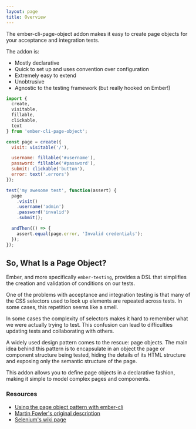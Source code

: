 ```yaml
---
layout: page
title: Overview
---
```


The ember-cli-page-object addon makes it easy to create page objects for your acceptance and integration tests.

The addon is:

- Mostly declarative
- Quick to set up and uses convention over configuration
- Extremely easy to extend
- Unobtrusive
- Agnostic to the testing framework (but really hooked on Ember!)

```javascript
import {
  create,
  visitable,
  fillable,
  clickable,
  text
} from 'ember-cli-page-object';

const page = create({
  visit: visitable('/'),

  username: fillable('#username'),
  password: fillable('#password'),
  submit: clickable('button'),
  error: text('.errors')
});

test('my awesome test', function(assert) {
  page
    .visit()
    .username('admin')
    .password('invalid')
    .submit();

  andThen(() => {
    assert.equal(page.error, 'Invalid credentials');
  });
});
```

## So, What Is a Page Object?

Ember, and more specifically `ember-testing`, provides a DSL that simplifies the creation and validation of conditions on our tests.

One of the problems with acceptance and integration testing is that many of the CSS selectors used to look up elements are repeated across tests. In some cases, this repetition seems like a smell.

In some cases the complexity of selectors makes it hard to remember what we were actually trying to test. This confusion can lead to difficulties updating tests and collaborating with others.

A widely used design pattern comes to the rescue: page objects. The main idea behind this pattern is to encapsulate in an object the page or component structure being tested, hiding the details of its HTML structure and exposing only the semantic structure of the page.

This addon allows you to define page objects in a declarative fashion, making it simple to model complex pages and components.

### Resources

- [Using the page object pattern with ember-cli](https://wyeworks.com/blog/2015/5/13/using-the-page-object-pattern-with-ember-cli/)
- [Martin Fowler's original description](http://martinfowler.com/bliki/PageObject.html)
- [Selenium's wiki page](https://github.com/SeleniumHQ/selenium/wiki/PageObjects)
